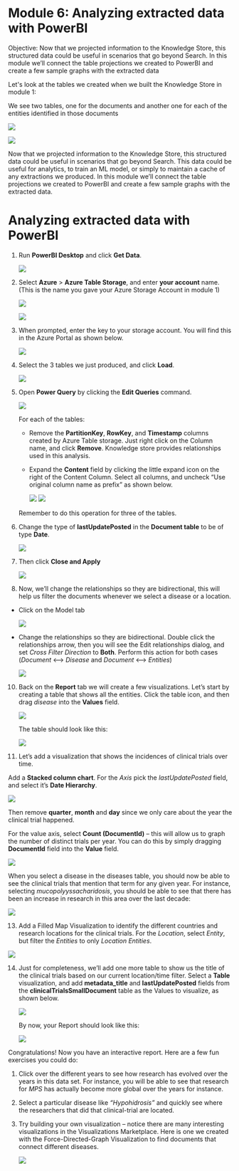 # Module 6: Analyzing extracted data with PowerBI
Objective: Now that we projected information to the Knowledge Store, this structured data could be useful in scenarios that go beyond Search. In this module we’ll connect the table projections we created to PowerBI and create a few sample graphs with the extracted data

Let's look at the tables we created when we built the Knowledge Store in module 1:

We see two tables, one for the documents and another one for each of the entities identified in those documents 

![](images/kstable.png)


![](images/kstable2.png)

Now that we projected information to the Knowledge Store, this structured data could be useful in scenarios that go beyond Search.  This data could be useful for analytics, to train an ML model, or simply to maintain a cache of any extractions we produced. In this module we’ll connect the table projections we created to PowerBI and create a few sample graphs with the extracted data.

# Analyzing extracted data with PowerBI

1.	Run **PowerBI Desktop** and click **Get Data**.
 
    ![](images/mod5/ks-pbi-getdata.png)
 
2.	Select **Azure** > **Azure Table Storage**, and enter **your account** name.  (This is the name you gave your Azure Storage Account in module 1)
 
    ![](images/mod5/ks-pbi-getdata2.png)
 
    ![](images/mod5/ks-pbi-getdata3.png)
 
3.	When prompted, enter the key to your storage account.  You will find this in the Azure Portal as shown below.

    ![](images/storeacct.png)

4.	Select the 3 tables we just produced, and click **Load**.
 
    ![](images/mod5/ks-pbi-getdata4.png)
 
5.	Open **Power Query** by clicking the **Edit Queries** command.
 
    ![](images/mod5/ks-pbi-editquery1.png)
 
    For each of the tables:
    + Remove the **PartitionKey**, **RowKey**, and **Timestamp** columns created by Azure Table storage. Just right click on the Column name, and click **Remove**.  Knowledge store provides relationships used in this analysis.       

    + Expand the **Content** field by clicking the little expand icon on the right of the Content Column.  Select all columns, and uncheck “Use original column name as prefix” as shown below.
 
        ![](images/mod5/ks-pbi-editquery2.png)
        ![](images/mod5/ks-pbi-editquery3.png)

    Remember to do this operation for three of the tables.  
 
7.	Change the type of **lastUpdatePosted** in the **Document table** to be of type **Date**.
 
    ![](images/mod5/ks-pbi-editquery4.png)

8.	Then click **Close and Apply**
 
    ![](images/mod5/ks-pbi-closeandapply.png)

 
9.	Now, we’ll change the relationships so they are bidirectional, this will help us filter the documents whenever we select a disease or a location.
   
+ Click on the Model tab 

    ![](images/mod5/ks-pbi-model.png)

+ Change the relationships so they are bidirectional. Double click the relationships arrow, then you will see the Edit relationships dialog, and set *Cross Filter Direction* to **Both**. Perform this action for both cases (*Document* <--> *Disease* and *Document* <--> *Entities*)

    ![](images/mod5/ks-pbi-model2.png)

10.	Back on the **Report** tab we will create a few visualizations. Let’s start by creating a table that shows all the entities. Click the table icon, and then drag *disease* into the **Values** field. 

    ![](images/mod5/ks-pbi-visual1.png)

    The table  should look like this: 

    ![](images/mod5/ks-pbi-visual2-disease-list.png)
 
11. Let’s add a visualization that shows the incidences of clinical trials over time. 

Add a **Stacked column chart**. For the *Axis* pick the *lastUpdatePosted* field, and select it’s **Date Hierarchy**. 

![](images/mod5/ks-pbi-visual3-lastupdate-date.png)

Then remove **quarter**, **month** and **day** since we only care about the year the clinical trial happened. 

For the value axis, select **Count (DocumentId)** – this will allow us to graph the number of distinct trials per year. You can do this by simply dragging **DocumentId** field into the **Value** field. 

![](images/mod5/ks-pbi-visual4-doccount-graph.png)

When you select a disease in the diseases table, you should now be able to see the clinical trials that mention that term for any given year. For instance, selecting *mucopolyyssacharidosis*, you should be able to see that there has been an increase in research in this area over the last decade:

![](images/mod5/ks-pbi-visual4-doccount-graph-filtered.png)
 
13. Add a Filled Map Visualization to identify the different countries and research locations for the clinical trials. For the *Location*, select *Entity*, but filter the *Entities* to only *Location Entities*.

![](images/mod5/ks-pbi-visual5-filledmap-settings.png)
 
14. Just for completeness, we’ll add one more table to show us the title of the clinical trials based on our current location/time filter. Select a **Table** visualization, and add **metadata_title** and **lastUpdatePosted** fields from the **clinicalTrialsSmallDocument** table as the Values to visualize, as shown below. 
 
    ![](images/mod5/ks-pbi-visual5-filledmap-settings2.png)

    By now, your Report should look like this:

    ![](images/mod5/ks-pbi-visual5-filledmap-graph.png)

Congratulations! Now you have an interactive report. Here are a few fun exercises you could do:

1.	Click over the different years to see how research has evolved over the years in this data set. For instance, you will be able to see that research for *MPS* has actually become more global over the years for instance.

2.	Select a particular disease like *“Hypohidrosis”* and quickly see where the researchers that did that clinical-trial are located. 

3.	Try building your own visualization – notice there are many interesting visualizations in the Visualizations Marketplace.  Here is one we created with the Force-Directed-Graph Visualization to find documents that connect different diseases.
 
    ![](images/mod5/ks-pbi-visual6-directed-graph.png)





